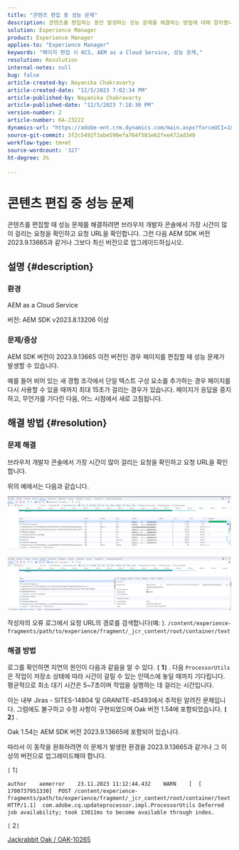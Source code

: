 ```yaml
---
title: "콘텐츠 편집 중 성능 문제"
description: 콘텐츠를 편집하는 동안 발생하는 성능 문제를 해결하는 방법에 대해 알아봅니다. AEM SDK 버전 2023.9.13665과 같거나 그보다 최신 버전으로 업그레이드하십시오.
solution: Experience Manager
product: Experience Manager
applies-to: "Experience Manager"
keywords: "페이지 편집 시 KCS, AEM as a Cloud Service, 성능 문제,"
resolution: Resolution
internal-notes: null
bug: false
article-created-by: Nayanika Chakravarty
article-created-date: "12/5/2023 7:02:34 PM"
article-published-by: Nayanika Chakravarty
article-published-date: "12/5/2023 7:18:30 PM"
version-number: 2
article-number: KA-23222
dynamics-url: "https://adobe-ent.crm.dynamics.com/main.aspx?forceUCI=1&pagetype=entityrecord&etn=knowledgearticle&id=043862d7-a093-ee11-be37-6045bd006793"
source-git-commit: 3f2c5492f3abe590efa764f581e62fee472ad340
workflow-type: tm+mt
source-wordcount: '327'
ht-degree: 3%

---
```


# 콘텐츠 편집 중 성능 문제


콘텐츠를 편집할 때 성능 문제를 해결하려면 브라우저 개발자 콘솔에서 가장 시간이 많이 걸리는 요청을 확인하고 요청 URL을 확인합니다. 그런 다음 AEM SDK 버전 2023.9.13665과 같거나 그보다 최신 버전으로 업그레이드하십시오.

## 설명 {#description}


### 환경

AEM as a Cloud Service

버전: AEM SDK v2023.8.13206 이상

### 문제/증상

AEM SDK 버전이 2023.9.13665 이전 버전인 경우 페이지를 편집할 때 성능 문제가 발생할 수 있습니다.

예를 들어 비어 있는 새 경험 조각에서 단일 텍스트 구성 요소를 추가하는 경우 페이지를 다시 사용할 수 있을 때까지 최대 15초가 걸리는 경우가 있습니다. 페이지가 응답을 중지하고, 무언가를 기다린 다음, 어느 시점에서 새로 고침됩니다.


## 해결 방법 {#resolution}


### 문제 해결

브라우저 개발자 콘솔에서 가장 시간이 많이 걸리는 요청을 확인하고 요청 URL을 확인합니다.

위의 예에서는 다음과 같습니다.

![](assets/20d78534-ad8a-ee11-8179-6045bd006a22.png)

![](assets/76c14aea-ad8a-ee11-8179-6045bd006a22.png)

작성자의 오류 로그에서 요청 URL의 경로를 검색합니다(예: ). `/content/experience-fragments/path/to/experience/fragment/_jcr_content/root/container/text`

### 해결 방법

로그를 확인하면 지연의 원인이 다음과 같음을 알 수 있다. <b>`[` 1`]` </b>. 다음 `ProcessorUtils` 은 작업이 저장소 상태에 따라 시간이 걸릴 수 있는 인덱스에 놓일 때까지 기다립니다. 평균적으로 최소 대기 시간은 5~7초이며 작업을 실행하는 데 걸리는 시간입니다.

이는 내부 Jiras - SITES-14804 및 GRANITE-45493에서 추적된 알려진 문제입니다. 그럼에도 불구하고 수정 사항이 구현되었으며 Oak 버전 1.54에 포함되었습니다. <b>`[` 2`]` </b>.

Oak 1.54는 AEM SDK 버전 2023.9.13665에 포함되어 있습니다.

따라서 이 동작을 완화하려면 이 문제가 발생한 환경을 2023.9.13665과 같거나 그 이상의 버전으로 업그레이드해야 합니다.

`[` 1`]`


```
author    aemerror    23.11.2023 11:12:44.432    WARN    [  [ 1700737951330]  POST /content/experience-fragments/path/to/experience/fragment/_jcr_content/root/container/text HTTP/1.1]  com.adobe.cq.updateprocessor.impl.ProcessorUtils Deferred job availability; took 13011ms to become available through index.
```


`[` 2`]`

[Jackrabbit Oak / OAK-10265](https://issues.apache.org/jira/browse/OAK-10265)
